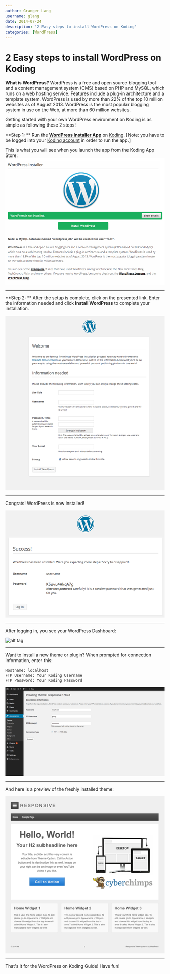 ```yaml
---
author: Granger Lang
username: glang
date: 2014-07-24
description: '2 Easy steps to install WordPress on Koding'
categories: [WordPress]
---
```


# 2 Easy steps to install WordPress on Koding

**What is WordPress?** WordPress is a free and open source blogging tool and a content management system (CMS) based on PHP and MySQL, which runs on a web hosting service. Features include a plug-in architecture and a template system. WordPress is used by more than 22% of the top 10 million websites as of August 2013. WordPress is the most popular blogging system in use on the Web, at more than 60 million websites.

Getting started with your own WordPress environment on Koding is as simple as following these 2 steps!

**Step 1: **
Run the **[WordPress Installer App](https://koding.com/Wordpress)** on [Koding](https://koding.com). [Note: you have to be 
logged into your [Koding account](https://koding.com/Login) in order to run the app.]


This is what you will see when you launch the app from the Koding App Store:
![alt tag](wp1.png)
___

**Step 2: **
After the setup is complete, click on the presented link. Enter the information needed and click **Install WordPress** to complete your installation.


![alt tag](wp2.png)
___

Congrats! WordPress is now installed!


![alt tag](wp3.png)
___

After logging in, you see your WordPress Dashboard:

![alt tag](wp4png)
___

Want to install a new theme or plugin? When prompted for connection information, enter this: 

```
Hostname: localhost
FTP Username: Your Koding Username
FTP Password: Your Koding Password
```


![alt tag](wp5.png)

___
And here is a preview of the freshly installed theme: 



![alt tag](wp6.png)


___
That's it for the WordPress on Koding Guide! Have fun!